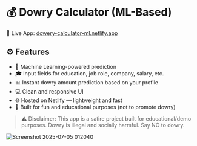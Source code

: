 # 💰 Dowry Calculator (ML-Based)

🔗 Live App: [dowery-calculator-ml.netlify.app](https://dowery-calculator-ml.netlify.app/)

## ⚙️ Features

- 🧠 Machine Learning-powered prediction
- 🎓 Input fields for education, job role, company, salary, etc.
- 📊 Instant dowry amount prediction based on your profile
- 💻 Clean and responsive UI
- 🌐 Hosted on Netlify — lightweight and fast
- 🤖 Built for fun and educational purposes (not to promote dowry)

> ⚠️ Disclaimer: This app is a satire project built for educational/demo purposes. Dowry is illegal and socially harmful. Say NO to dowry.

![Screenshot 2025-07-05 012040](https://github.com/user-attachments/assets/2c410017-a67b-4807-8a8f-3ea002477e57)
